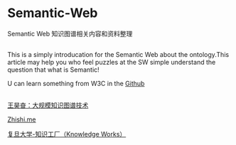 # Semantic-Web
Semantic Web 知识图谱相关内容和资料整理

## 
This is a simply introducation for the Semantic Web about the ontology.This article may help you who feel puzzles at the SW simple understand the question
that what is Semantic!  

U can learn something from W3C in the [Github](https://github.com/webcc/s3n "s3n")

##
[王昊奋：大规模知识图谱技术](http://blog.sciencenet.cn/blog-1225851-801901.html)

[Zhishi.me](http://zhishi.me/)

[复旦大学-知识工厂（Knowledge Works）](http://kw.fudan.edu.cn/)
